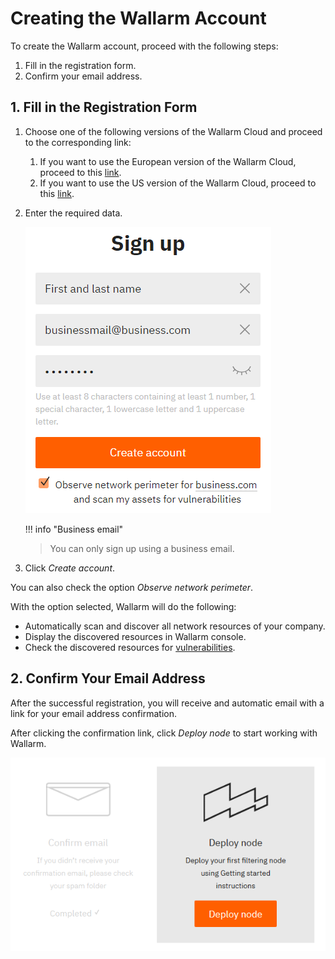 # Creating the Wallarm Account

To create the Wallarm account, proceed with the following steps:

1. Fill in the registration form.
2. Confirm your email address.

## 1. Fill in the Registration Form

1.  Choose one of the following versions of the Wallarm Cloud and proceed to the corresponding link:
    1.  If you want to use the European version of the Wallarm Cloud, proceed to this [link](https://my.wallarm.com/signup).
    2.  If you want to use the US version of the Wallarm Cloud, proceed to this [link](https://us1.my.wallarm.com/signup).

2.  Enter the required data.
    
    ![Registration form](../../images/signup-en.png)
    
    !!! info "Business email"
    > You can only sign up using a business email.

3.  Click *Create account*.

You can also check the option *Observe network perimeter*.

With the option selected, Wallarm will do the following:

* Automatically scan and discover all network resources of your company.
* Display the discovered resources in Wallarm console.
* Check the discovered resources for [vulnerabilities](../glossary-en.md#vulnerability).

## 2. Confirm Your Email Address

After the successful registration, you will receive and automatic email with a link for your email address confirmation.

After clicking the confirmation link, click *Deploy node* to start working with Wallarm.

![](../../images/signupClickDeploy-en.png)
